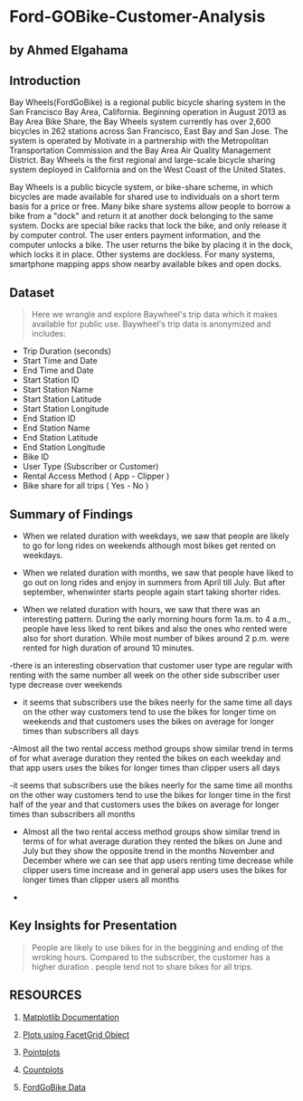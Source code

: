 # Ford-GOBike-Customer-Analysis
## by Ahmed Elgahama


## Introduction

Bay Wheels(FordGoBike) is a regional public bicycle sharing system in the San Francisco Bay Area, California. Beginning operation in August 2013 as Bay Area Bike Share, the Bay Wheels system currently has over 2,600 bicycles in 262 stations across San Francisco, East Bay and San Jose.  The system is operated by Motivate in a partnership with the Metropolitan Transportation Commission and the Bay Area Air Quality Management District. Bay Wheels is the first regional and large-scale bicycle sharing system deployed in California and on the West Coast of the United States.

Bay Wheels is a public bicycle system, or bike-share scheme, in which bicycles are made available for shared use to individuals on a short term basis for a price or free. Many bike share systems allow people to borrow a bike from a "dock" and return it at another dock belonging to the same system. Docks are special bike racks that lock the bike, and only release it by computer control. The user enters payment information, and the computer unlocks a bike. The user returns the bike by placing it in the dock, which locks it in place. Other systems are dockless. For many systems, smartphone mapping apps show nearby available bikes and open docks.


## Dataset

> Here we wrangle and explore Baywheel's trip data which it makes available for public use. Baywheel's trip data is anonymized and includes:

- Trip Duration (seconds)
- Start Time and Date
- End Time and Date
- Start Station ID
- Start Station Name
- Start Station Latitude
- Start Station Longitude
- End Station ID
- End Station Name
- End Station Latitude
- End Station Longitude
- Bike ID
- User Type (Subscriber or Customer)
- Rental Access Method ( App - Clipper )
- Bike share for all trips ( Yes - No )



## Summary of Findings

- When we related duration with weekdays, we saw that people are likely to go for long rides on weekends although most bikes get rented on weekdays.

- When we related duration with months, we saw that people have liked to go out on long rides and enjoy in summers from April till July. But after september, whenwinter starts people again start taking shorter rides.

- When we related duration with hours, we saw that there was an interesting pattern. During the early morning hours form 1a.m. to 4 a.m., people have less liked to rent bikes and also the ones who rented were also for short duration. While most number of bikes around 2 p.m. were rented for high duration of around 10 minutes.

-there is an interesting observation that customer user type are regular with renting with the same number all week on the other side subscriber user type decrease over weekends

- it seems that subscribers use the bikes neerly for the same time all days
on the other way customers tend to use the bikes for longer time on weekends
and that customers uses the bikes on average for longer times than subscribers all days

-Almost all the two rental access method groups show similar trend in terms of for what average duration they rented the bikes on each weekday
and that app users uses the bikes for longer times than clipper users all days

-it seems that subscribers use the bikes neerly for the same time all months
on the other way customers tend to use the bikes for longer time in the first half of the year
and that customers uses the bikes on average for longer times than subscribers all months

- Almost all the two rental access method groups show similar trend in terms of for what average duration they rented the bikes on June and July but they show the opposite trend in the months November and December where we can see that app users renting time decrease while clipper users time increase
and in general app users uses the bikes for longer times than clipper users all months

-



## Key Insights for Presentation

> People are likely to use bikes for in the beggining and ending of the wroking hours.
  Compared to the subscriber, the customer has a higher duration .
  people tend not to share bikes for all trips.
  
  
  
## RESOURCES
1. [Matplotlib Documentation](https://matplotlib.org/)


2. [Plots using FacetGrid Object](https://seaborn.pydata.org/generated/seaborn.FacetGrid.html)


3. [Pointplots](https://seaborn.pydata.org/generated/seaborn.pointplot.html)


4. [Countplots](https://seaborn.pydata.org/generated/seaborn.countplot.html)


5. [FordGoBike Data](https://www.lyft.com/bikes/bay-wheels/system-data)
